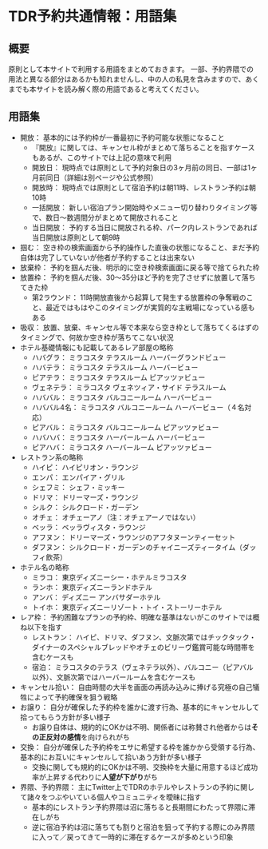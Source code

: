 # TDR予約共通情報：用語集

## 概要

原則として本サイトで利用する用語をまとめておきます。
一部、予約界隈での用法と異なる部分はあるかも知れませんし、中の人の私見を含みますので、あくまでも本サイトを読み解く際の用語であると考えてください。

## 用語集

* 開放： 基本的には予約枠が一番最初に予約可能な状態になること
    * 『開放』に関しては、キャンセル枠がまとめて落ちることを指すケースもあるが、このサイトでは上記の意味で利用
    * 開放日： 現時点では原則として予約対象日の3ヶ月前の同日、一部は1ヶ月前同日（詳細は別ページや公式参照）
    * 開放時： 現時点では原則として宿泊予約は朝11時、レストラン予約は朝10時
    * 一括開放： 新しい宿泊プラン開始時やメニュー切り替わりタイミング等で、数日～数週間分がまとめて開放されること
    * 当日開放： 予約する当日に開放される枠、パーク内レストランであれば当日開放は原則として朝9時
* 掴む： 空き枠の検索画面から予約操作した直後の状態になること、まだ予約自体は完了していないが他者が予約することは出来ない
* 放棄枠： 予約を掴んだ後、明示的に空き枠検索画面に戻る等で捨てられた枠
* 放置枠： 予約を掴んだ後、30～35分ほど予約を完了させずに放置して落ちてきた枠
    * 第2ラウンド： 11時開放直後から起算して発生する放置枠の争奪戦のこと、最近ではもはやこのタイミングが実質的な主戦場になっている感もある
* 吸収： 放置、放棄、キャンセル等で本来なら空き枠として落ちてくるはずのタイミングで、何故か空き枠が落ちてこない状況
* ホテル基礎情報にも記載してあるレア部屋の略称
    * ハバグラ： ミラコスタ テラスルーム ハーバーグランドビュー
    * ハバテラ： ミラコスタ テラスルーム ハーバービュー
    * ピアテラ： ミラコスタ テラスルーム ピアッツァビュー
    * ヴェネテラ： ミラコスタ ヴェネツィア・サイド テラスルーム
    * ハババル： ミラコスタ バルコニールーム ハーバービュー
    * ハババル4名： ミラコスタ バルコニールーム ハーバービュー（４名対応）
    * ピアバル： ミラコスタ バルコニールーム ピアッツァビュー
    * ハバハバ： ミラコスタ ハーバールーム ハーバービュー
    * ピアハバ： ミラコスタ ハーバールーム ピアッツァビュー
* レストラン系の略称
    * ハイピ： ハイピリオン・ラウンジ
    * エンパ： エンパイア・グリル
    * シェフミ： シェフ・ミッキー
    * ドリマ： ドリーマーズ・ラウンジ
    * シルク： シルクロード・ガーデン
    * オチェ： オチェーアノ（注：オチェアーノではない）
    * ベッラ： ベッラヴィスタ・ラウンジ
    * アフヌン： ドリーマーズ・ラウンジのアフタヌーンティーセット
    * ダフヌン： シルクロード・ガーデンのチャイニーズティータイム（ダッフィ飲茶）
* ホテル名の略称
    * ミラコ： 東京ディズニーシー・ホテルミラコスタ
    * ランホ： 東京ディズニーランドホテル
    * アンバ： ディズニー アンバサダーホテル
    * トイホ： 東京ディズニーリゾート・トイ・ストーリーホテル
* レア枠： 予約困難なプランの予約枠、明確な基準はないがこのサイトでは概ね以下を指す
    * レストラン： ハイピ、ドリマ、ダフヌン、文脈次第ではチックタック・ダイナーのスペシャルブレッドやオチェのビリーヴ鑑賞可能な時間帯を含むケースも
    * 宿泊： ミラコスタのテラス（ヴェネテラ以外）、バルコニー（ピアバル以外）、文脈次第ではハーバールームを含むケースも
* キャンセル拾い： 自由時間の大半を画面の再読み込みに捧げる究極の自己犠牲によって予約確保を狙う戦略
* お譲り： 自分が確保した予約枠を誰かに渡す行為、基本的にキャンセルして拾ってもらう方針が多い様子
    * お譲り自体は、規約的にOKかは不明、関係者には称賛され他者からは**その正反対の感情**を向けられがち
* 交換： 自分が確保した予約枠をエサに希望する枠を誰かから受領する行為、基本的にお互いにキャンセルして拾いあう方針が多い様子
    * 交換に関しても規約的にOKかは不明、交換枠を大量に用意するほど成功率が上昇する代わりに**人望が下がり**がち
* 界隈、予約界隈： 主にTwitter上でTDRのホテルやレストランの予約に関して諸々をつぶやいている個人やコミュニティを曖昧に指す
    * 基本的にレストラン予約界隈は沼に落ちると長期間にわたって界隈に滞在しがち
    * 逆に宿泊予約は沼に落ちても割りと宿泊を狙って予約する際にのみ界隈に入って／戻ってきて一時的に滞在するケースが多めという印象
